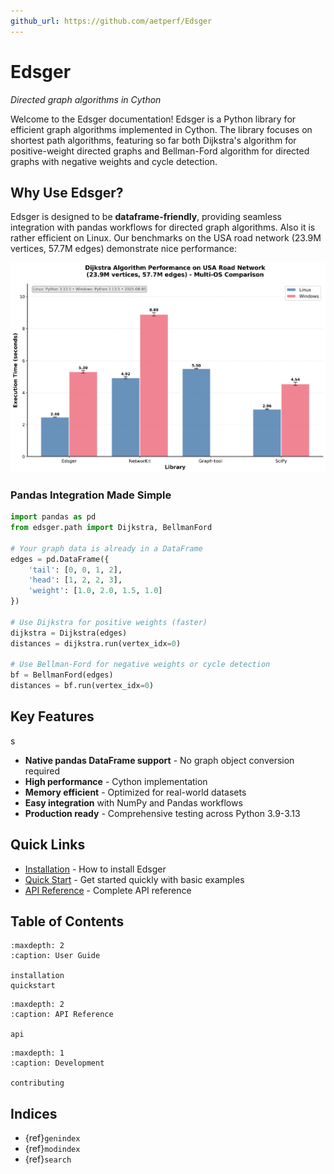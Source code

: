 ```yaml
---
github_url: https://github.com/aetperf/Edsger
---
```


# Edsger

*Directed graph algorithms in Cython*

Welcome to the Edsger documentation! Edsger is a Python library for efficient graph algorithms implemented in Cython. The library focuses on shortest path algorithms, featuring so far both Dijkstra's algorithm for positive-weight directed graphs and Bellman-Ford algorithm for directed graphs with negative weights and cycle detection.

## Why Use Edsger?

Edsger is designed to be **dataframe-friendly**, providing seamless integration with pandas workflows for directed graph algorithms. Also it is rather efficient on Linux. Our benchmarks on the USA road network (23.9M vertices, 57.7M edges) demonstrate nice performance:

<img src="assets/dijkstra_benchmark_comparison.png" alt="Dijkstra Performance Comparison" width="700">

### Pandas Integration Made Simple

```python
import pandas as pd
from edsger.path import Dijkstra, BellmanFord

# Your graph data is already in a DataFrame
edges = pd.DataFrame({
    'tail': [0, 0, 1, 2],
    'head': [1, 2, 2, 3], 
    'weight': [1.0, 2.0, 1.5, 1.0]
})

# Use Dijkstra for positive weights (faster)
dijkstra = Dijkstra(edges)
distances = dijkstra.run(vertex_idx=0)

# Use Bellman-Ford for negative weights or cycle detection
bf = BellmanFord(edges)
distances = bf.run(vertex_idx=0)
```

## Key Features
s
- **Native pandas DataFrame support** - No graph object conversion required
- **High performance** - Cython implementation
- **Memory efficient** - Optimized for real-world datasets
- **Easy integration** with NumPy and Pandas workflows
- **Production ready** - Comprehensive testing across Python 3.9-3.13

## Quick Links

- [Installation](installation.md) - How to install Edsger
- [Quick Start](quickstart.md) - Get started quickly with basic examples
- [API Reference](api.md) - Complete API reference

## Table of Contents

```{toctree}
:maxdepth: 2
:caption: User Guide

installation
quickstart
```

```{toctree}
:maxdepth: 2
:caption: API Reference

api
```

```{toctree}
:maxdepth: 1
:caption: Development

contributing
```

## Indices

- {ref}`genindex`
- {ref}`modindex`
- {ref}`search`

